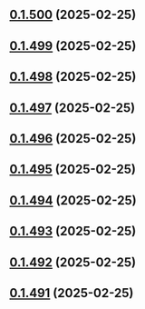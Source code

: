 ## [0.1.500](https://github.com/binary-braids/terraform-oracle/compare/v0.1.499...v0.1.500) (2025-02-25)



## [0.1.499](https://github.com/binary-braids/terraform-oracle/compare/v0.1.498...v0.1.499) (2025-02-25)



## [0.1.498](https://github.com/binary-braids/terraform-oracle/compare/v0.1.497...v0.1.498) (2025-02-25)



## [0.1.497](https://github.com/binary-braids/terraform-oracle/compare/v0.1.496...v0.1.497) (2025-02-25)



## [0.1.496](https://github.com/binary-braids/terraform-oracle/compare/v0.1.495...v0.1.496) (2025-02-25)



## [0.1.495](https://github.com/binary-braids/terraform-oracle/compare/v0.1.494...v0.1.495) (2025-02-25)



## [0.1.494](https://github.com/binary-braids/terraform-oracle/compare/v0.1.493...v0.1.494) (2025-02-25)



## [0.1.493](https://github.com/binary-braids/terraform-oracle/compare/v0.1.492...v0.1.493) (2025-02-25)



## [0.1.492](https://github.com/binary-braids/terraform-oracle/compare/v0.1.491...v0.1.492) (2025-02-25)



## [0.1.491](https://github.com/binary-braids/terraform-oracle/compare/v0.1.490...v0.1.491) (2025-02-25)



